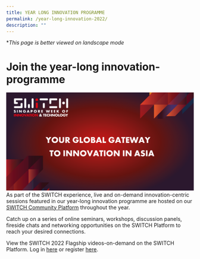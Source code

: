 ```yaml
---
title: YEAR LONG INNOVATION PROGRAMME
permalink: /year-long-innovation-2022/
description: ""
---
```

**This page is better viewed on landscape mode*
# **Join the year-long innovation-programme**
![SWITCH Social Banner](/images/copy%20of%20switch%20social%20banner%202%20(1).png)
As part of the SWITCH experience, live and on-demand innovation-centric sessions featured in our year-long innovation programme are hosted on our [SWITCH Community Platform](https://community.switchsg.org/) throughout the year. 

Catch up on a series of online seminars, workshops, discussion panels, fireside chats and networking opportunities on the SWITCH Platform to reach your desired connections.

View the SWITCH 2022 Flagship videos-on-demand on the SWITCH Platform. Log in [here](https://community.switchsg.org/login) or register [here](https://community.switchsg.org/register).